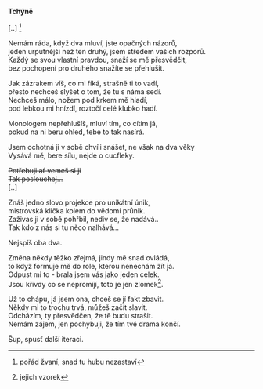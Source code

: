 __Tchýně__

[..]
[^2]

Nemám ráda, když dva mluví, jste opačných názorů,  
jeden urputnějši než ten druhý, jsem středem vašich rozporů.  
Každý se svou vlastní pravdou, snaží se mě přesvědčit,  
bez pochopení pro druhého snažíte se přehlušit.  

Jak zázrakem víš, co mi říká, strašně ti to vadí,  
přesto nechceš slyšet o tom, že tu s náma sedí.  
Nechceš málo, nožem pod krkem mě hladí,  
pod lebkou mi hnízdí, roztočí celé klubko hadí.  

Monologem nepřehlušíš, mluví tím, co cítím já,  
pokud na ni beru ohled, tebe to tak nasírá.

Jsem ochotná ji v sobě chvíli snášet, ne však na dva věky  
Vysává mě, bere sílu, nejde o cucfleky.  

~~Potřebuji ať vemeš si ji~~  
~~Tak poslouchej...~~  
[..]  

Znáš jedno slovo projekce pro unikátní únik,  
mistrovská klička kolem do vědomí průnik.  
Zaživas ji v sobě pohřbil, nediv se, že nadává..  
Tak kdo z nás si tu něco nalhává...  

Nejspíš oba dva.

Změna někdy těžko zřejmá, jindy mě snad ovládá,  
to když formuje mě do role, kterou nenechám žít já.  
Odpust mi to - brala jsem vás jako jeden celek.  
Jsou křivdy co se nepromíjí, toto je jen zlomek[^1].

Už to chápu, já jsem ona, chceš se jí fakt zbavit.  
Někdy mi to trochu trvá, můžeš začít slavit.  
Odcházím, ty přesvědčen, že tě budu strašit.  
Nemám zájem, jen pochybuji, že tím tvé drama končí.

Šup, spusť další iteraci.  

[^1]: jejich vzorek  
[^2]: pořád žvaní, snad tu hubu nezastaví  
